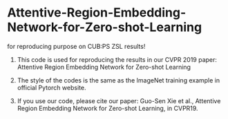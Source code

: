 # Attentive-Region-Embedding-Network-for-Zero-shot-Learning
for reproducing purpose on CUB:PS ZSL results!

1. This code is used for reproducing the results in our CVPR 2019 paper:  Attentive Region Embedding Network for Zero-shot Learning

2. The style of the codes is the same as the ImageNet training example in official Pytorch website. 

3. If you use our code, please cite our paper: Guo-Sen Xie et al., Attentive Region Embedding Network for Zero-shot Learning, in
CVPR19.
